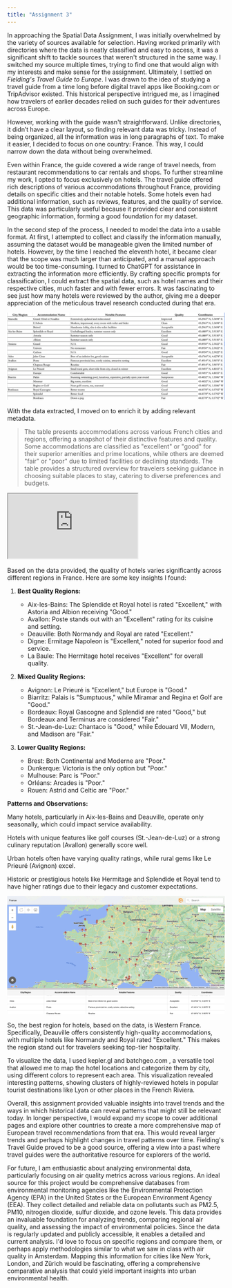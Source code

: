 ```yaml
---
title: "Assignment 3"
---
```


In approaching the Spatial Data Assignment, I was initially overwhelmed by the variety of sources available for selection. Having worked primarily with directories where the data is neatly classified and easy to access, it was a significant shift to tackle sources that weren't structured in the same way. I switched my source multiple times, trying to find one that would align with my interests and make sense for the assignment. Ultimately, I settled on *Fielding's Travel Guide to Europe*. I was drawn to the idea of studying a travel guide from a time long before digital travel apps like Booking.com or TripAdvisor existed. This historical perspective intrigued me, as I imagined how travelers of earlier decades relied on such guides for their adventures across Europe.

However, working with the guide wasn't straightforward. Unlike directories, it didn’t have a clear layout, so finding relevant data was tricky. Instead of being organized, all the information was in long paragraphs of text. To make it easier, I decided to focus on one country: France. This way, I could narrow down the data without being overwhelmed.

Even within France, the guide covered a wide range of travel needs, from restaurant recommendations to car rentals and shops. To further streamline my work, I opted to focus exclusively on hotels. The travel guide offered rich descriptions of various accommodations throughout France, providing details on specific cities and their notable hotels. Some hotels even had additional information, such as reviews, features, and the quality of service. This data was particularly useful because it provided clear and consistent geographic information, forming a good foundation for my dataset.

In the second step of the process, I needed to model the data into a usable format. At first, I attempted to collect and classify the information manually, assuming the dataset would be manageable given the limited number of hotels. However, by the time I reached the eleventh hotel, it became clear that the scope was much larger than anticipated, and a manual approach would be too time-consuming. I turned to ChatGPT for assistance in extracting the information more efficiently. By crafting specific prompts for classification, I could extract the spatial data, such as hotel names and their respective cities, much faster and with fewer errors. It was fascinating to see just how many hotels were reviewed by the author, giving me a deeper appreciation of the meticulous travel research conducted during that era.

![Alt Text](/assets/images/tableimage.jpg)

With the data extracted, I moved on to enrich it by adding relevant metadata.  
> The table presents accommodations across various French cities and regions, offering a snapshot of their distinctive features and quality. 
Some accommodations are classified as "excellent" or "good" for their superior amenities and prime locations, while others are deemed "fair" or "poor" due to limited facilities or declining standards. The table provides a structured overview for travelers seeking guidance in choosing suitable places to stay, catering to diverse preferences and budgets.

<iframe src="https://docs.google.com/spreadsheets/d/e/2PACX-1vTA1ome961DWl_zL_CtY7coBPk_pKLPx4mdkbZHL_lSMcxKFDYjSKFsKthjYT07l-ZpoOJYx7zsRwZ2/pubhtml?gid=0&amp;single=true&amp;widget=true&amp;headers=false"></iframe>

Based on the data provided, the quality of hotels varies significantly across different regions in France. Here are some key insights I found:

1. **Best Quality Regions:**
   - Aix-les-Bains: The Splendide et Royal hotel is rated "Excellent," with Astoria and Albion receiving "Good."
   - Avallon: Poste stands out with an "Excellent" rating for its cuisine and setting.
   - Deauville: Both Normandy and Royal are rated "Excellent."
   - Digne: Ermitage Napoleon is "Excellent," noted for superior food and service.
   - La Baule: The Hermitage hotel receives "Excellent" for overall quality.

2. **Mixed Quality Regions:**
   - Avignon: Le Prieuré is "Excellent," but Europe is "Good."
   - Biarritz: Palais is "Sumptuous," while Miramar and Regina et Golf are "Good."
   - Bordeaux: Royal Gascogne and Splendid are rated "Good," but Bordeaux and Terminus are considered "Fair."
   - St.-Jean-de-Luz: Chantaco is "Good," while Édouard VII, Modern, and Madison are "Fair."

3. **Lower Quality Regions:**
   - Brest: Both Continental and Moderne are "Poor."
   - Dunkerque: Victoria is the only option but "Poor."
   - Mulhouse: Parc is "Poor."
   - Orléans: Arcades is "Poor."
   - Rouen: Astrid and Celtic are "Poor."

**Patterns and Observations:**
 
 Many hotels, particularly in Aix-les-Bains and Deauville, operate only seasonally, which could impact service availability.
 
 Hotels with unique features like golf courses (St.-Jean-de-Luz) or a strong culinary reputation (Avallon) generally score well.
 
 Urban hotels often have varying quality ratings, while rural gems like Le Prieuré (Avignon) excel.

 Historic or prestigious hotels like Hermitage and Splendide et Royal tend to have higher ratings due to their legacy and customer expectations.

![Alt Text](/assets/images/mapimage.jpg)

So, the best region for hotels, based on the data, is Western France. Specifically, Deauville offers consistently high-quality accommodations, with multiple hotels like Normandy and Royal rated "Excellent." This makes the region stand out for travelers seeking top-tier hospitality.

To visualize the data, I used kepler.gl and batchgeo.com , a versatile tool that allowed me to map the hotel locations and categorize them by city, using different colors to represent each area. This visualization revealed interesting patterns, showing clusters of highly-reviewed hotels in popular tourist destinations like Lyon or other places in the French Riviera. 

Overall, this assignment provided valuable insights into travel trends and the ways in which historical data can reveal patterns that might still be relevant today. In longer perspective, I would expand my scope to cover additional pages and explore other countries to create a more comprehensive map of European travel recommendations from that era. This would reveal larger trends and perhaps highlight changes in travel patterns over time. Fielding's Travel Guide proved to be a good source, offering a view into a past where travel guides were the authoritative resource for explorers of the world.

For future, I am enthusiastic about analyzing environmental data, particularly focusing on air quality metrics across various regions. An ideal source for this project would be comprehensive databases from environmental monitoring agencies like the Environmental Protection Agency (EPA) in the United States or the European Environment Agency (EEA). They collect detailed and reliable data on pollutants such as PM2.5, PM10, nitrogen dioxide, sulfur dioxide, and ozone levels. This data provides an invaluable foundation for analyzing trends, comparing regional air quality, and assessing the impact of environmental policies. Since the data is regularly updated and publicly accessible, it enables a detailed and current analysis. I'd love to focus on specific regions and compare them, or perhaps apply methodologies similar to what we saw in class with air quality in Amsterdam. Mapping this information for cities like New York, London, and Zürich would be fascinating, offering a comprehensive comparative analysis that could yield important insights into urban environmental health.



